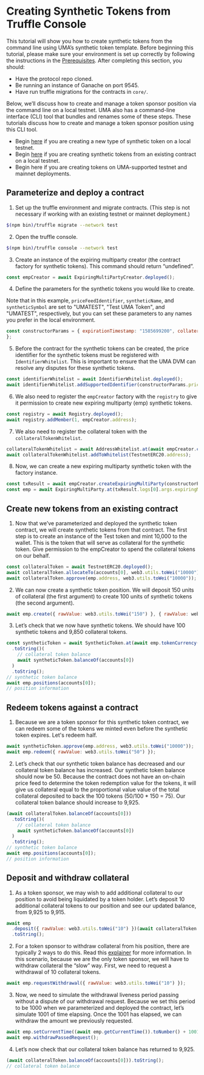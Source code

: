 # Creating Synthetic Tokens from Truffle Console

This tutorial will show you how to create synthetic tokens from the command line using UMA’s synthetic token template. Before beginning this tutorial, please make sure your environment is set up correctly by following the instructions in the [Prerequisites](prerequisites.md). After completing this section, you should:

- Have the protocol repo cloned.
- Be running an instance of Ganache on port 9545.
- Have run truffle migrations for the contracts in `core/`.

Below, we’ll discuss how to create and manage a token sponsor position via the command line on a local testnet.
UMA also has a command-line interface (CLI) tool that bundles and renames some of these steps.
These tutorials discuss how to create and manage a token sponsor position using this CLI tool.

<!-- TODO: links to separate page -->

- Begin [here](#parameterize-and-deploy-a-contract) if you are creating a new type of synthetic token on a local testnet.
- Begin [here](#create-new-tokens-from-an-existing-contract) if you are creating synthetic tokens from an existing contract on a local testnet.
- Begin here if you are creating tokens on UMA-supported testnet and mainnet deployments. <!-- TODO: links to separate page -->

## Parameterize and deploy a contract

1. Set up the truffle environment and migrate contracts.
   (This step is not necessary if working with an existing testnet or mainnet deployment.)

```bash
$(npm bin)/truffle migrate --network test
```

2. Open the truffle console.

```bash
$(npm bin)/truffle console --network test
```

3. Create an instance of the expiring multiparty creator (the contract factory for synthetic tokens).
   This command should return “undefined”.

```js
const empCreator = await ExpiringMultiPartyCreator.deployed();
```

4. Define the parameters for the synthetic tokens you would like to create.

Note that in this example, `priceFeedIdentifier`, `syntheticName`, and `syntheticSymbol` are set to "UMATEST", "Test UMA Token", and "UMATEST", respectively, but you can set these parameters to any names you prefer in the local environment. <!-- TODO: add link to process for adding identifiers to mainnet when that doc is ready -->

<!-- prettier-ignore -->
```js
const constructorParams = { expirationTimestamp: "1585699200", collateralAddress: TestnetERC20.address, priceFeedIdentifier: web3.utils.utf8ToHex("UMATEST"), syntheticName: "Test UMA Token", syntheticSymbol: "UMATEST", collateralRequirement: { rawValue: web3.utils.toWei("1.5") }, disputeBondPct: { rawValue: web3.utils.toWei("0.1") }, sponsorDisputeRewardPct: { rawValue: web3.utils.toWei("0.1") }, disputerDisputeRewardPct: { rawValue: web3.utils.toWei("0.1") }, minSponsorTokens: { rawValue: '100000000000000' }, timerAddress: '0x0000000000000000000000000000000000000000' }
};
```

5. Before the contract for the synthetic tokens can be created, the price identifier for the synthetic tokens must be registered with `IdentifierWhitelist`.
   This is important to ensure that the UMA DVM can resolve any disputes for these synthetic tokens.

```js
const identifierWhitelist = await IdentifierWhitelist.deployed();
await identifierWhitelist.addSupportedIdentifier(constructorParams.priceFeedIdentifier);
```

6. We also need to register the `empCreator` factory with the `registry` to give it permission to create new expiring multiparty (emp) synthetic tokens.

```js
const registry = await Registry.deployed();
await registry.addMember(1, empCreator.address);
```

7. We also need to register the collateral token with the `collateralTokenWhitelist`.

```js
collateralTokenWhitelist = await AddressWhitelist.at(await empCreator.collateralTokenWhitelist());
await collateralTokenWhitelist.addToWhitelist(TestnetERC20.address);
```

8. Now, we can create a new expiring multiparty synthetic token with the factory instance.

```js
const txResult = await empCreator.createExpiringMultiParty(constructorParams);
const emp = await ExpiringMultiParty.at(txResult.logs[0].args.expiringMultiPartyAddress);
```

## Create new tokens from an existing contract

1. Now that we’ve parameterized and deployed the synthetic token contract, we will create synthetic tokens from that contract.
   The first step is to create an instance of the Test token and mint 10,000 to the wallet.
   This is the token that will serve as collateral for the synthetic token.
   Give permission to the empCreator to spend the collateral tokens on our behalf.

```js
const collateralToken = await TestnetERC20.deployed();
await collateralToken.allocateTo(accounts[0], web3.utils.toWei("10000"));
await collateralToken.approve(emp.address, web3.utils.toWei("10000"));
```

2. We can now create a synthetic token position. We will deposit 150 units of collateral (the first argument) to create 100 units of synthetic tokens (the second argument).

```js
await emp.create({ rawValue: web3.utils.toWei("150") }, { rawValue: web3.utils.toWei("100") });
```

3. Let’s check that we now have synthetic tokens. We should have 100 synthetic tokens and 9,850 collateral tokens.

```js
const syntheticToken = await SyntheticToken.at(await emp.tokenCurrency())(await collateralToken.balanceOf(accounts[0]))
  .toString()(
    // collateral token balance
    await syntheticToken.balanceOf(accounts[0])
  )
  .toString();
// synthetic token balance
await emp.positions(accounts[0]);
// position information
```

## Redeem tokens against a contract

1. Because we are a token sponsor for this synthetic token contract, we can redeem some of the tokens we minted even before the synthetic token expires. Let's redeem half.

```js
await syntheticToken.approve(emp.address, web3.utils.toWei("10000"));
await emp.redeem({ rawValue: web3.utils.toWei("50") });
```

2. Let’s check that our synthetic token balance has decreased and our collateral token balance has increased.
   Our synthetic token balance should now be 50.
   Because the contract does not have an on-chain price feed to determine the token redemption value for the tokens, it will give us collateral equal to the proportional value value of the total collateral deposited to back the 100 tokens (50/100 \* 150 = 75).
   Our collateral token balance should increase to 9,925.

```js
(await collateralToken.balanceOf(accounts[0]))
  .toString()(
    // collateral token balance
    await syntheticToken.balanceOf(accounts[0])
  )
  .toString();
// synthetic token balance
await emp.positions(accounts[0]);
// position information
```

## Deposit and withdraw collateral

1. As a token sponsor, we may wish to add additional collateral to our position to avoid being liquidated by a token holder.
   Let’s deposit 10 additional collateral tokens to our position and see our updated balance, from 9,925 to 9,915.

```js
await emp
  .deposit({ rawValue: web3.utils.toWei("10") })(await collateralToken.balanceOf(accounts[0]))
  .toString();
```

2. For a token sponsor to withdraw collateral from his position, there are typically 2 ways to do this.
   Read this [explainer](../explainer.md) for more information.
   In this scenario, because we are the only token sponsor, we will have to withdraw collateral the “slow” way. First, we need to request a withdrawal of 10 collateral tokens.

```js
await emp.requestWithdrawal({ rawValue: web3.utils.toWei("10") });
```

3. Now, we need to simulate the withdrawal liveness period passing without a dispute of our withdrawal request.
   Because we set this period to be 1000 when we parameterized and deployed the contract, let’s simulate 1001 of time elapsing.
   Once the 1001 has elapsed, we can withdraw the amount we previously requested.

```js
await emp.setCurrentTime((await emp.getCurrentTime()).toNumber() + 1001);
await emp.withdrawPassedRequest();
```

4. Let’s now check that our collateral token balance has returned to 9,925.

```js
(await collateralToken.balanceOf(accounts[0])).toString();
// collateral token balance
```

<!--

--END OF TUTORIAL--
Notes: We might prefer to show people how to settle a contract after expiration using a CLI tool so they can change between token sponsor, token holder, and DVM voter personas more easily.

This is particularly relevant for settling a token after the expiration time, when as a token sponsor they might settle, as a voter they might decide on the final token redemption value, and as token holder they might redeem.
-->

